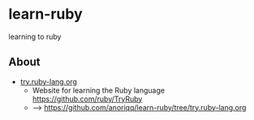 # learn-ruby

learning to ruby

## About

- [try.ruby-lang.org](https://try.ruby-lang.org/)
  - Website for learning the Ruby language <https://github.com/ruby/TryRuby>
  - --> <https://github.com/anoriqq/learn-ruby/tree/try.ruby-lang.org>
